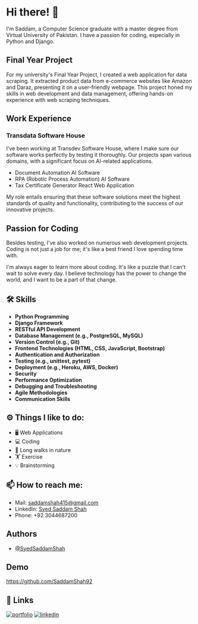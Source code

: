 
# Hi there! 👋

I'm Saddam, a Computer Science graduate with a master degree from Virtual University of Pakistan. I have a passion for coding, especially in Python and Django.

## Final Year Project

For my university's Final Year Project, I created a web application for data scraping. It extracted product data from e-commerce websites like Amazon and Daraz, presenting it on a user-friendly webpage. This project honed my skills in web development and data management, offering hands-on experience with web scraping techniques.

## Work Experience

### Transdata Software House

I've been working at Transdev Software House, where I make sure our software works perfectly by testing it thoroughly. Our projects span various domains, with a significant focus on AI-related applications.

- Document Automation AI Software
- RPA (Robotic Process Automation) AI Software
- Tax Certificate Generator React Web Application

My role entails ensuring that these software solutions meet the highest standards of quality and functionality, contributing to the success of our innovative projects.

## Passion for Coding

Besides testing, I've also worked on numerous web development projects. Coding is not just a job for me; it's like a best friend I love spending time with.

I'm always eager to learn more about coding. It's like a puzzle that I can't wait to solve every day. I believe technology has the power to change the world, and I want to be a part of that change.

## 🛠 Skills

- **Python Programming**
- **Django Framework**
- **RESTful API Development**
- **Database Management (e.g., PostgreSQL, MySQL)**
- **Version Control (e.g., Git)**
- **Frontend Technologies (HTML, CSS, JavaScript, Bootstrap)**
- **Authentication and Authorization**
- **Testing (e.g., unittest, pytest)**
- **Deployment (e.g., Heroku, AWS, Docker)**
- **Security**
- **Performance Optimization**
- **Debugging and Troubleshooting**
- **Agile Methodologies**
- **Communication Skills**

## ⚙️ Things I like to do:

- 🖥 Web Applications
- 💻 Coding
- 🏃‍ Long walks in nature
- 🏋️‍ Exercise
- 💡 Brainstorming

## 📫 How to reach me:
- Mail: [saddamshah415@gmail.com](mailto:saddamshah415@gmail.com)
- LinkedIn: [Syed Saddam Shah](www.linkedin.com/in/syed-saddam-shah-a03229197)
- Phone: +92 3044687200

## Authors

- [@SyedSaddamShah](https://github.com/SaddamShah92)


## Demo

https://github.com/SaddamShah92




## 🔗 Links
[![portfolio](https://img.shields.io/badge/my_portfolio-000?style=for-the-badge&logo=ko-fi&logoColor=white)](https://katherineoelsner.com/)
[![linkedin](https://img.shields.io/badge/linkedin-0A66C2?style=for-the-badge&logo=linkedin&logoColor=white)](www.linkedin.com/in/syed-saddam-shah-a03229197)

